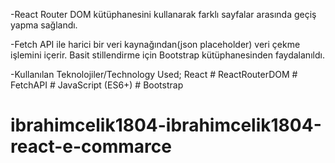 -React Router DOM kütüphanesini kullanarak farklı sayfalar arasında geçiş yapma sağlandı.

-Fetch API ile harici bir veri kaynağından(json placeholder) veri çekme işlemini içerir. Basit stillendirme için Bootstrap kütüphanesinden faydalanıldı.


-Kullanılan Teknolojiler/Technology Used; React # ReactRouterDOM # FetchAPI # JavaScript (ES6+) # Bootstrap

# ibrahimcelik1804-ibrahimcelik1804-react-e-commarce
